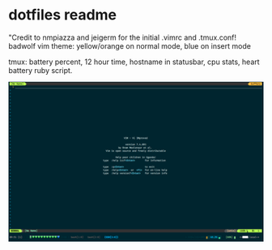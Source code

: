 # dotfiles readme
"Credit to nmpiazza and jeigerm for the initial .vimrc and .tmux.conf!
badwolf vim theme: yellow/orange on normal mode, blue on insert mode

tmux: battery percent, 12 hour time, hostname in statusbar, cpu stats, heart battery ruby script.

![Alt text](https://github.com/fraulout/dotfiles/blob/master/Screenshot%202015-11-03%2009.51.22.png "Screenshot of .tmuxconf .vimrc")
